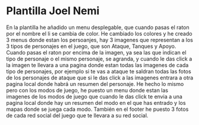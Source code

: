 # Plantilla Joel Nemi

En la plantilla he añadido un menu desplegable, que cuando pasas el raton por el nombre el li se cambia de color.
He cambiado los colores y he creado 3 menus donde estan los persoanjes, 
hay 3 imagenes que representan a los 3 tipos de personajes en el juego, que son Ataque, Tanques y Apoyo. Cuando pasas el raton 
por encima de la imagen, ya sea las que indican el tipo de personaje o el mismo personaje, se agranda, y cuando le das click a la 
imagen te llevara a una pagina donde estan todas las imagenes de cada tipo de personajes, por ejemplo si te vas a ataque te saldran todas
las fotos de los personajes de ataque que si le das click a las imagenes entrara a otra pagina local donde habrá un resumen del 
personaje.
He hecho lo mismo pero con los modos de juego, he puesto un menu donde estan las imagenes de los modos de juego que cuando le das click
te envia a una pagina local donde hay un resumen del modo en el que has entrado y los mapas donde se juega cada modo.
También en el footer he puesto 3 fotos de cada red social del juego que te llevara a su red social.
